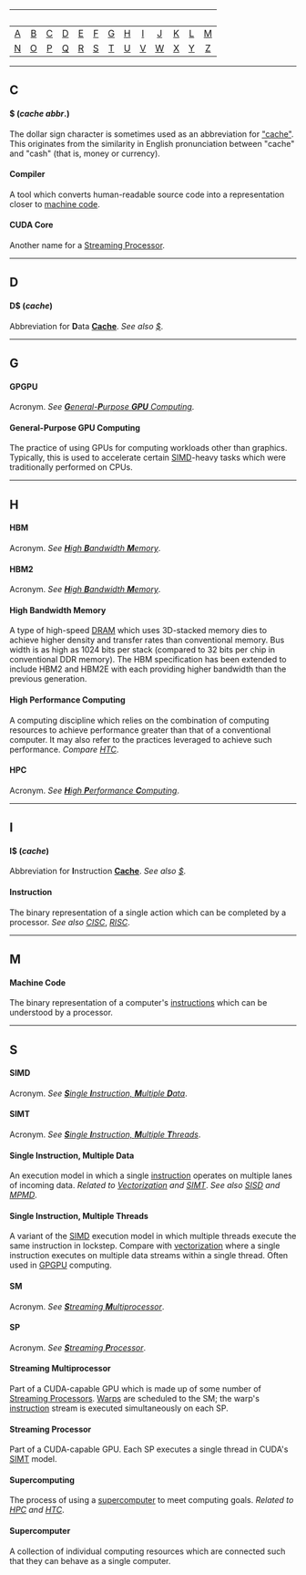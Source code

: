 
| &nbsp; | &nbsp; | &nbsp; | &nbsp; | &nbsp; | &nbsp; | &nbsp; | &nbsp; | &nbsp; | &nbsp; | &nbsp; | &nbsp; | &nbsp; |
| :---: | :---: | :---: | :---: | :---: | :---: | :---: | :---: | :---: | :---: | :---: | :---: | :---: |
| [A](#A) | [B](#B) | [C](#C) | [D](#D) | [E](#E) | [F](#F) | [G](#G) | [H](#H) | [I](#I) | [J](#J) | [K](#K) | [L](#L) | [M](#M) |
| [N](#N) | [O](#O) | [P](#P) | [Q](#Q) | [R](#R) | [S](#S) | [T](#T) | [U](#U) | [V](#V) | [W](#W) | [X](#X) | [Y](#Y) | [Z](#Z) |

---
## C

#### $ (_cache abbr_.)
The dollar sign character is sometimes used as an abbreviation for ["cache"](#cache). This originates from the similarity in English pronunciation between "cache" and "cash" (that is, money or currency).


#### Compiler
A tool which converts human-readable source code into a representation closer to [machine code](#machine-code).

#### CUDA Core
Another name for a [Streaming Processor](#streaming-processor).


---
## D

#### D$ (_cache_)
Abbreviation for **D**ata [**Cache**](#cache). _See also [$](#-cache-abbr)_.


---
## G

#### GPGPU
Acronym. _See [**G**eneral-**P**urpose **GPU** Computing](general-purpose-gpu-computing)_.

#### General-Purpose GPU Computing
The practice of using GPUs for computing workloads other than graphics. Typically, this is used to accelerate certain [SIMD](#simd)-heavy tasks which were traditionally performed on CPUs.


---
## H

#### HBM
Acronym. _See [**H**igh **B**andwidth **M**emory](#high-bandwidth-memory)_.

#### HBM2
Acronym. _See [**H**igh **B**andwidth **M**emory](#high-bandwidth-memory)_.

#### High Bandwidth Memory
A type of high-speed [DRAM](#dram) which uses 3D-stacked memory dies to achieve higher density and transfer rates than conventional memory. Bus width is as high as 1024 bits per stack (compared to 32 bits per chip in conventional DDR memory). The HBM specification has been extended to include HBM2 and HBM2E with each providing higher bandwidth than the previous generation.

#### High Performance Computing
A computing discipline which relies on the combination of computing resources to achieve performance greater than that of a conventional computer. It may also refer to the practices leveraged to achieve such performance. _Compare_ [_HTC_](#htc).

#### HPC
Acronym. _See_ [_**H**igh **P**erformance **C**omputing_](#high-performance-computing).


---
## I

#### I$ (_cache_)
Abbreviation for **I**nstruction [**Cache**](#cache). _See also [$](#-cache-abbr)_.

#### Instruction
The binary representation of a single action which can be completed by a processor. _See also_ [_CISC_](#cisc), [_RISC_](#risc).


---
## M

#### Machine Code
The binary representation of a computer's [instructions](#instruction) which can be understood by a processor.


---
## S

#### SIMD
Acronym. _See [**S**ingle **I**nstruction, **M**ultiple **D**ata](#single-instruction-multiple-data)_.

#### SIMT
Acronym. _See [**S**ingle **I**nstruction, **M**ultiple **T**hreads](#single-instruction-multiple-threads)_.

#### Single Instruction, Multiple Data
An execution model in which a single [instruction](#instruction) operates on multiple lanes of incoming data. _Related to [Vectorization](#vectorization) and [SIMT](#simt)_. _See also [SISD](#sisd) and [MPMD](#mpmd)_.

#### Single Instruction, Multiple Threads
A variant of the [SIMD](#simd) execution model in which multiple threads execute the same instruction in lockstep. Compare with [vectorization](#vectorization) where a single instruction executes on multiple data streams within a single thread. Often used in [GPGPU](#gpgpu) computing.

#### SM
Acronym. _See [**S**treaming **M**ultiprocessor](#streaming-multiprocessor)_.

#### SP
Acronym. _See [**S**treaming **P**rocessor](#streaming-processor)_.

#### Streaming Multiprocessor
Part of a CUDA-capable GPU which is made up of some number of [Streaming Processors](#streaming-processor). [Warps](#warp) are scheduled to the SM; the warp's [instruction](#instruction) stream is executed simultaneously on each SP.

#### Streaming Processor
Part of a CUDA-capable GPU. Each SP executes a single thread in CUDA's [SIMT](#simt) model.

#### Supercomputing
The process of using a [supercomputer](#supercomputer) to meet computing goals. _Related to_ [_HPC_](#HPC) _and_ [_HTC_](#HTC).

#### Supercomputer
A collection of individual computing resources which are connected such that they can behave as a single computer.

